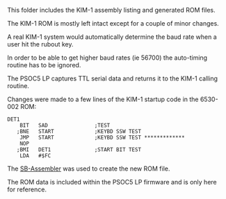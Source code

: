 This folder includes the KIM-1 assembly listing and generated ROM files.

The KIM-1 ROM is mostly left intact except for a couple of minor changes.

A real KIM-1 system would automatically determine the baud rate when a user hit the rubout key.

In order to be able to get higher baud rates (ie 56700) the auto-timing routine has to be ignored.

The PSOC5 LP captures TTL serial data and returns it to the KIM-1 calling routine.

Changes were made to a few lines of the KIM-1 startup code in the 6530-002 ROM:

    DET1
        BIT   SAD       		;TEST
       ;BNE   START     		;KEYBD SSW TEST
        JMP   START     		;KEYBD SSW TEST *************
        NOP
       ;BMI   DET1      		;START BIT TEST
        LDA   #$FC

The [SB-Assembler](https://www.sbprojects.net/sbasm/) was used to create the new ROM file.

The ROM data is included within the PSOC5 LP firmware and is only here for reference.
